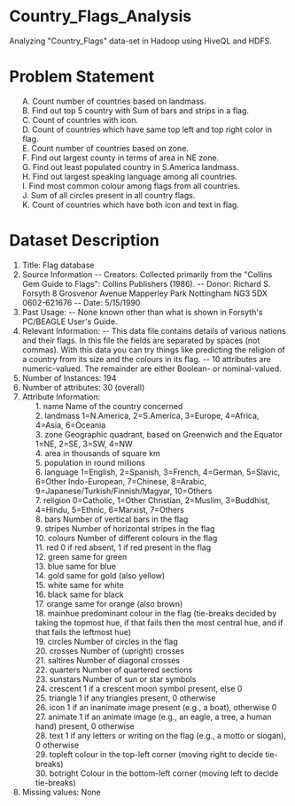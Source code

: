 # Country_Flags_Analysis
Analyzing "Country_Flags" data-set in Hadoop using HiveQL and HDFS.  

<h1>Problem Statement</h1>
<ol type='A'>
A.	Count number of countries based on landmass.<br></li>
B.	Find out top 5 country with Sum of bars and strips in a flag.<br>
C.	Count of countries with icon.<br>
D.	Count of countries which have same top left and top right color in flag.<br>
E.	Count number of countries based on zone.<br>
F.	Find out largest county in terms of area in NE zone.<br>
G.	Find out least populated country in S.America landmass.<br>
H.	Find out largest speaking language among all countries.<br>
I.	Find most common colour among flags from all countries.<br>
J.	Sum of all circles present in all country flags.<br>
K.	Count of countries which have both icon and text in flag.
</ol>

<h1>Dataset Description</h1>
<ol>
<li>Title: Flag database</li>
<li>Source Information
   	-- Creators: Collected primarily from the "Collins Gem Guide to Flags":
      	Collins Publishers (1986).
   	-- Donor: Richard S. Forsyth 
             		8 Grosvenor Avenue
             		Mapperley Park
             		Nottingham NG3 5DX
             		0602-621676
   	-- Date: 5/15/1990
</li>
<li>Past Usage:
-- None known other than what is shown in Forsyth's PC/BEAGLE User's Guide.</li>
<li>Relevant Information:
   	-- This data file contains details of various nations and their flags.
      	In this file the fields are separated by spaces (not commas).  With
      	this data you can try things like predicting the religion of a country
      	from its size and the colours in its flag.  
   	-- 10 attributes are numeric-valued.  The remainder are either Boolean-
      	or nominal-valued.
</li>
<li>Number of Instances: 194</li>
<li>Number of attributes: 30 (overall)</li>
<li>Attribute Information:
<ol>
1.	name	Name of the country concerned<br>
2.	landmass	1=N.America, 2=S.America, 3=Europe, 4=Africa, 4=Asia, 6=Oceania<br>
3.	zone	Geographic quadrant, based on Greenwich and the Equator 1=NE, 2=SE, 3=SW, 4=NW<br>
4.	area	in thousands of square km<br>
5.	population	in round millions<br>
6.	language 1=English, 2=Spanish, 3=French, 4=German, 5=Slavic, 6=Other Indo-European, 7=Chinese, 8=Arabic,      9=Japanese/Turkish/Finnish/Magyar, 10=Others<br>
7.	religion 0=Catholic, 1=Other Christian, 2=Muslim, 3=Buddhist, 4=Hindu,
5=Ethnic, 6=Marxist, 7=Others<br>
8.	bars     Number of vertical bars in the flag<br>
9.	stripes  Number of horizontal stripes in the flag<br>
10.	colours  Number of different colours in the flag<br>
11.	red      0 if red absent, 1 if red present in the flag<br>
12.	green    same for green<br>
13.	blue     same for blue<br>
14.	gold     same for gold (also yellow)<br>
15.	white    same for white<br>
16.	black    same for black<br>
17.	orange   same for orange (also brown)<br>
18.	mainhue  predominant colour in the flag (tie-breaks decided by taking the topmost hue, if that fails then the most central hue,
and if that fails the leftmost hue)<br>
19.	circles  Number of circles in the flag<br>
20.	crosses  Number of (upright) crosses<br>
21.	saltires Number of diagonal crosses<br>
22.	quarters Number of quartered sections<br>
23.	sunstars Number of sun or star symbols<br>
24.	crescent 1 if a crescent moon symbol present, else 0<br>
25.	triangle 1 if any triangles present, 0 otherwise<br>
26.	icon     1 if an inanimate image present (e.g., a boat), otherwise 0<br>
27.	animate  1 if an animate image (e.g., an eagle, a tree, a human hand) present, 0 otherwise<br>
28.	text     1 if any letters or writing on the flag (e.g., a motto or slogan), 0 otherwise<br>
29.	topleft  colour in the top-left corner (moving right to decide tie-breaks)<br>
30.	botright Colour in the bottom-left corner (moving left to decide tie-breaks)<br>
</li>
</ol>
<li>Missing values: None</li>
</ol>
